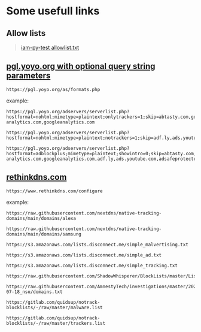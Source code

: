 # Some usefull links


## Allow lists
> [iam-py-test allowlist.txt](https://github.com/iam-py-test/allowlist/raw/main/allowlist.txt)


## [pgl.yoyo.org with optional query string parameters](https://pgl.yoyo.org/as/formats.php)

`https://pgl.yoyo.org/as/formats.php`

example:
```
https://pgl.yoyo.org/adservers/serverlist.php?hostformat=nohtml;mimetype=plaintext;onlytrackers=1;skip=abtasty.com,google-analytics.com,googleanalytics.com
```
```
https://pgl.yoyo.org/adservers/serverlist.php?hostformat=nohtml;mimetype=plaintext;notrackers=1;skip=adf.ly,ads.youtube.com,adsafeprotected.com,awempire.com,criteo.com,criteo.net,googlesyndication.com,googletagmanager.com,juicyads.com,rubiconproject.com,taboola.com,tealium.com,tealiumiq.com
```
```
https://pgl.yoyo.org/adservers/serverlist.php?hostformat=adblockplus;mimetype=plaintext;showintro=0;skip=abtasty.com,google-analytics.com,googleanalytics.com,adf.ly,ads.youtube.com,adsafeprotected.com,awempire.com,criteo.com,criteo.net,googlesyndication.com,googletagmanager.com,juicyads.com,rubiconproject.com,taboola.com,tealium.com,tealiumiq.com
```


## [rethinkdns.com](https://www.rethinkdns.com/)

`https://www.rethinkdns.com/configure`

example:
```
https://raw.githubusercontent.com/nextdns/native-tracking-domains/main/domains/alexa
```
```
https://raw.githubusercontent.com/nextdns/native-tracking-domains/main/domains/samsung
```
```
https://s3.amazonaws.com/lists.disconnect.me/simple_malvertising.txt
```
```
https://s3.amazonaws.com/lists.disconnect.me/simple_ad.txt
```
```
https://s3.amazonaws.com/lists.disconnect.me/simple_tracking.txt
```
```
https://raw.githubusercontent.com/ShadowWhisperer/BlockLists/master/Lists/Bloat
```
```
https://raw.githubusercontent.com/AmnestyTech/investigations/master/2021-07-18_nso/domains.txt
```
```
https://gitlab.com/quidsup/notrack-blocklists/-/raw/master/malware.list
```
```
https://gitlab.com/quidsup/notrack-blocklists/-/raw/master/trackers.list
```
